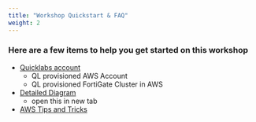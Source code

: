 ```yaml
---
title: "Workshop Quickstart & FAQ"
weight: 2
---
```



### Here are a few items to help you get started on this workshop

- [Quicklabs account](2_moduletwo/21_logistics.html)
  - QL provisioned AWS Account
  - QL provisioned FortiGate Cluster in AWS
- [Detailed Diagram](image-fgcp-tgw.png)
  - open this in new tab
- [AWS Tips and Tricks](2_moduletwo/23_awstipstricks.html)
